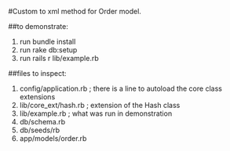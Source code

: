 #Custom to xml method for Order model.

##to demonstrate:
1. run bundle install
2. run rake db:setup
3. run rails r lib/example.rb

##files to inspect:
1. config/application.rb ; there is a line to autoload the core class extensions
2. lib/core_ext/hash.rb ; extension of the Hash class
3. lib/example.rb ; what was run in demonstration
4. db/schema.rb
5. db/seeds/rb
6. app/models/order.rb
